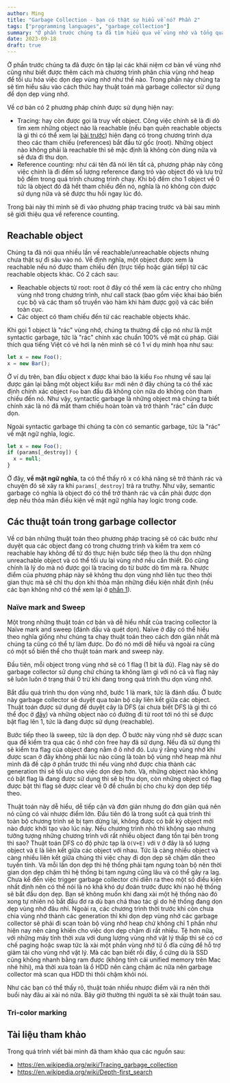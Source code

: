 ```yaml
---
author: Ming
title: "Garbage Collection - bạn có thật sự hiểu về nó? Phần 2"
tags: ["programming languages", "garbage_collection"]
summary: "Ở phần trước chúng ta đã tìm hiểu qua về vùng nhớ và tổng quan về garbage collection. Sang phần này chúng ta sẽ xem qua thuật toán mà garbage collector sử dụng để dọn vùng nhớ nhé."
date: 2023-09-18
draft: true
---
```


Ở phần trước chúng ta đã được ôn tập lại các khái niệm cơ bản về vùng nhớ cũng như biết được thêm cách mà chương trình phân chia vùng nhớ heap để tối ưu hóa việc dọn dẹp vùng nhớ như thế nào. Trong phần này chúng ta sẽ tìm hiểu sâu vào cách thức hay thuật toán mà garbage collector sử dụng để dọn dẹp vùng nhớ.

Về cơ bản có 2 phương pháp chính được sử dụng hiện nay:
* Tracing: hay còn được gọi là truy vết object. Công việc chính sẽ là đi dò tìm xem những object nào là reachable (nếu bạn quên reachable objects là gì thì có thể xem lại [bài trước](https://tekcatz.com/posts/garbage_collection/part_1/)) hiện đang có trong chương trình dựa theo các tham chiếu (references) bắt đầu từ gốc (root). Những object nào không phải là reachable thì sẽ mặc định là không còn dùng nữa và sẽ đưa đi thu dọn.
* Reference counting: như cái tên đã nói lên tất cả, phương pháp này công việc chính là đi đếm số lượng reference đang trỏ vào object đó và lưu trữ bộ đếm trong quá trình chương trình chạy. Khi bộ đếm cho 1 object về 0 tức là object đó đã hết tham chiếu đến nó, nghĩa là nó không còn được sử dụng nữa và sẽ được thu hồi ngay lúc đó.

Trong bài này thì mình sẽ đi vào phương pháp tracing trước và bài sau mình sẽ giới thiệu qua về reference counting.

## Reachable object

Chúng ta đã nói qua nhiều lần về reachable/unreachable objects nhưng chưa thật sự đi sâu vào nó. Về định nghĩa, một object được xem là reachable nếu nó được tham chiếu đến (trực tiếp hoặc gián tiếp) từ các reachable objects khác. Có 2 cách sau:
* Reachable objects từ root: root ở đây có thể xem là các entry cho những vùng nhớ trong chương trình, như call stack (bao gồm việc khai báo biến cục bộ và các tham số truyền vào hàm khi hàm được gọi) và các biến toàn cục.
* Các object có tham chiếu đến từ các reachable objects khác.

Khi gọi 1 object là "rác" vùng nhớ, chúng ta thường đề cập nó như là một syntactic garbage, tức là "rác" chính xác chuẩn 100% về mặt cú pháp. Giải thích qua tiếng Việt có vẻ hơi lạ nên mình sẽ có 1 ví dụ minh họa như sau:

```javascript
let x = new Foo();
x = new Bar();
```

Ở ví dụ trên, ban đầu object x được khai báo là kiểu `Foo` nhưng về sau lại được gán lại bằng một object kiểu `Bar` mới nên ở đây chúng ta có thể xác định chính xác object `Foo` ban đầu đã không còn nữa do không còn tham chiếu đến nó. Như vậy, syntactic garbage là những object mà chúng ta biết chính xác là nó đã mất tham chiếu hoàn toàn và trở thành "rác" cần được dọn.

Ngoài syntactic garbage thì chúng ta còn có semantic garbage, tức là "rác" về mặt ngữ nghĩa, logic.

```javascript
let x = new Foo();
if (params[_destroy]) {
  x = null;
}
```

Ở đây, **về mặt ngữ nghĩa**, ta có thể thấy rõ x có khả năng sẽ trở thành rác và chuyện đó sẽ xảy ra khi `params[_destroy]` trả ra truthy. Như vậy, semantic garbage có nghĩa là object đó có thể trở thành rác và cần phải được dọn dẹp nếu thỏa mãn điều kiện về mặt ngữ nghĩa hay logic trong code.

## Các thuật toán trong garbage collector

Về cơ bản những thuật toán theo phương pháp tracing sẽ có các bước như duyệt qua các object đang có trong chương trình và kiểm tra xem có reachable hay không để từ đó thực hiện bước tiếp theo là thu dọn những unreachable object và có thể tối ưu lại vùng nhớ nếu cần thiết. Đó cũng chính là lý do mà nó được gọi là tracing do từ bước dò tìm mà ra. Nhược điểm của phương pháp này sẽ không thu dọn vùng nhớ liên tục theo thời gian thực mà sẽ chỉ thu dọn khi thỏa mãn những điều kiện nhất định (nếu các bạn không nhớ có thể xem lại ở [phần 1](https://tekcatz.com/posts/garbage_collection/part_1/#gi%E1%BA%A3i-ph%C3%B3ng-v%C3%B9ng-nh%E1%BB%9B)).

### Naïve mark and Sweep

Một trong những thuật toán cơ bản và dễ hiểu nhất của tracing collector là Naïve mark and sweep (đánh dấu và quét dọn). Naïve ở đây có thể hiểu theo nghĩa giống như chúng ta chạy thuật toán theo cách đơn giản nhất mà chúng ta cũng có thể tự làm được. Do đó nó mới dễ hiểu và ngoài ra cũng có một số biến thể cho thuật toán mark and sweep này.

Đầu tiên, mỗi object trong vùng nhớ sẽ có 1 flag (1 bit là đủ). Flag này sẽ do garbage collector sử dụng chứ chúng ta không làm gì với nó cả và flag này sẽ luôn luôn ở trạng thái 0 trừ khi đang trong quá trình thu dọn vùng nhớ.

Bắt đầu quá trình thu dọn vùng nhớ, bước 1 là mark, tức là đánh dấu. Ở bước này garbage collector sẽ duyệt qua toàn bộ cây liên kết giữa các object. Thuật toán được sử dụng để duyệt cây là DFS (ai chưa biết DFS là gì thì có thể đọc ở [đây](https://en.wikipedia.org/wiki/Depth-first_search)) và những object nào có đường đi từ root tới nó thì sẽ được bật flag lên 1, tức là đang được sử dụng (reachable).

Bước tiếp theo là sweep, tức là dọn dẹp. Ở bước này vùng nhớ sẽ được scan qua để kiểm tra qua các ô nhớ còn free hay đã sử dụng. Nếu đã sử dụng thì sẽ kiểm tra flag của object đang nằm ở ô nhớ đó. Lưu ý rằng vùng nhớ khi được scan ở đây không phải lúc nào cũng là toàn bộ vùng nhớ heap mà như mình đã đề cập ở phần trước thì nếu vùng nhớ được chia thành các generation thì sẽ tối ưu cho việc dọn dẹp hơn. Và, những object nào không có bật flag là đang được sử dụng thì sẽ bị thu dọn, còn những object có flag được bật thì flag sẽ được clear về 0 để chuẩn bị cho chu kỳ dọn dẹp tiếp theo.

Thuật toán này dễ hiểu, dễ tiếp cận và đơn giản nhưng do đơn giản quá nên nó cũng có vài nhược điểm lớn. Đầu tiên đó là trong suốt cả quá trình thì toàn bộ chương trình sẽ bị tạm dừng lại, không được có bất kỳ object mới nào được khởi tạo vào lúc này. Nếu chương trình nhỏ thì không sao nhưng tưởng tượng những chương trình với rất nhiều object đang tồn tại bên trong thì sao? Thuật toán DFS có độ phức tạp là `O(V+E)` với `V` ở đây là số lượng object và `E` là liên kết giữa các object với nhau. Tức là càng nhiều object và càng nhiều liên kết giữa chúng thì việc chạy đi dọn dẹp sẽ chậm dần theo tuyến tính. Và mỗi lần dọn dẹp thì hệ thống phải tạm ngưng toàn bộ nên thời gian dọn dẹp chậm thì hệ thống bị tạm ngưng cũng lâu và có thể gây ra lag. Chưa kể đến việc trigger garbage collector chỉ diễn ra theo một số điều kiện nhất định nên có thể nói là nó khá khó dự đoán trước được khi nào hệ thống sẽ bắt đầu dọn dẹp. Bạn sẽ không muốn khi đang xài một hệ thống nào đó xong tự nhiên nó bắt đầu đơ ra dù bạn chả thao tác gì do hệ thống đang dọn dẹp vùng nhớ đâu nhỉ. Ngoài ra, các chương trình thời trước khi còn chưa chia vùng nhớ thành các generation thì khi dọn dẹp vùng nhớ các garbage collector sẽ phải đi scan toàn bộ vùng nhớ heap chứ không chỉ 1 phần như hiện nay nên càng khiến cho việc dọn dẹp chậm đi rất nhiều. Tệ hơn nữa, với những máy tính thời xưa với dung lượng vùng nhớ vật lý thấp thì sẽ có cơ chế paging hoặc swap tức là xài một phần vùng nhớ từ ổ đĩa cứng để hỗ trợ giảm tải cho vùng nhớ vật lý. Mà các bạn biết rồi đấy, ổ cứng dù là SSD cũng không nhanh bằng ram được (không tính cái unified memory trên Mac nhé hihi), mà thời xưa toàn là ổ HDD nên càng chậm ác nữa nên garbage collector mà scan qua HDD thì thôi chậm khỏi nói.

Như các bạn có thể thấy rõ, thuật toán nhiều nhược điểm vãi ra nên thời buổi này đâu ai xài nó nữa. Bây giờ thường thì người ta sẽ xài thuật toán sau.

### Tri-color marking

## Tài liệu tham khảo

Trong quá trình viết bài mình đã tham khảo qua các nguồn sau:
* https://en.wikipedia.org/wiki/Tracing_garbage_collection
* https://en.wikipedia.org/wiki/Depth-first_search
